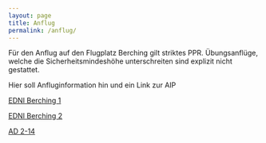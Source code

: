```yaml
---
layout: page
title: Anflug
permalink: /anflug/
---
```


Für den Anflug auf den Flugplatz Berching gilt striktes PPR. Übungsanflüge, welche die Sicherheitsmindeshöhe unterschreiten sind explizit nicht gestattet.

Hier soll Anfluginformation hin und ein Link zur AIP



<a href="https://aip.dfs.de/BasicVFR/pages/P001AF.html" target="_blank">EDNI Berching 1</a>

<a href="https://aip.dfs.de/BasicVFR/pages/P001B0.html" target="_blank">EDNI Berching 2</a>

<a href="https://aip.dfs.de/BasicVFR/pages/P000E9.html" target="_blank">AD 2-14</a>

